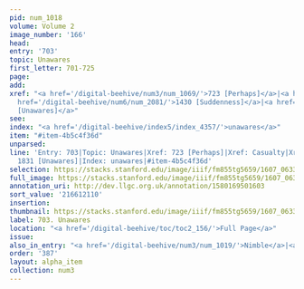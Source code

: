 ```yaml
---
pid: num_1018
volume: Volume 2
image_number: '166'
head:
entry: '703'
topic: Unawares
first_letter: 701-725
page:
add:
xref: "<a href='/digital-beehive/num3/num_1069/'>723 [Perhaps]</a>|<a href='/digital-beehive/alpha1/alpha_0126/'>Casualty</a>|<a
  href='/digital-beehive/num6/num_2081/'>1430 [Suddenness]</a>|<a href='/digital-beehive/num8/num_2766/'>1831
  [Unawares]</a>"
see:
index: "<a href='/digital-beehive/index5/index_4357/'>unawares</a>"
item: "#item-4b5c4f36d"
unparsed:
line: 'Entry: 703|Topic: Unawares|Xref: 723 [Perhaps]|Xref: Casualty|Xref: 1430 [Suddenness]|Xref:
  1831 [Unawares]|Index: unawares|#item-4b5c4f36d'
selection: https://stacks.stanford.edu/image/iiif/fm855tg5659/1607_0633/884,2110,2776,490/full/0/default.jpg
full_image: https://stacks.stanford.edu/image/iiif/fm855tg5659/1607_0633/full/full/0/default.jpg
annotation_uri: http://dev.llgc.org.uk/annotation/1580169501603
sort_value: '216612110'
insertion:
thumbnail: https://stacks.stanford.edu/image/iiif/fm855tg5659/1607_0633/884,2110,600,180/250,/0/default.jpg
label: 703. Unawares
location: "<a href='/digital-beehive/toc/toc2_156/'>Full Page</a>"
issue:
also_in_entry: "<a href='/digital-beehive/num3/num_1019/'>Nimble</a>|<a href='/digital-beehive/num3/num_1020/'>Near</a>"
order: '387'
layout: alpha_item
collection: num3
---
```

